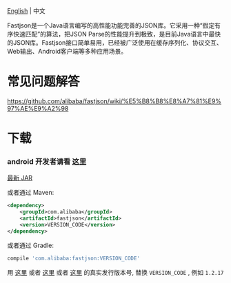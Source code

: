 [English](https://github.com/alibaba/fastjson/wiki) | 中文

Fastjson是一个Java语言编写的高性能功能完善的JSON库。它采用一种“假定有序快速匹配”的算法，把JSON Parse的性能提升到极致，是目前Java语言中最快的JSON库。Fastjson接口简单易用，已经被广泛使用在缓存序列化、协议交互、Web输出、Android客户端等多种应用场景。

# 常见问题解答
https://github.com/alibaba/fastjson/wiki/%E5%B8%B8%E8%A7%81%E9%97%AE%E9%A2%98

# 下载
### android 开发者请看 [这里][0]

[最新 JAR][1] 

或者通过 Maven:
```xml
<dependency>
    <groupId>com.alibaba</groupId>
    <artifactId>fastjson</artifactId>
    <version>VERSION_CODE</version>
</dependency>
```

或者通过 Gradle:
```groovy
compile 'com.alibaba:fastjson:VERSION_CODE'
```

用 [这里][2] 或者 [这里][3] 或者 [这里][4] 的真实发行版本号, 替换 `VERSION_CODE` , 例如 `1.2.17`

[0]: https://github.com/alibaba/fastjson/wiki/Android%E7%89%88%E6%9C%AC
[1]: https://search.maven.org/remote_content?g=com.alibaba&a=fastjson&v=LATEST
[2]: http://search.maven.org/#search%7Cgav%7C1%7Cg%3A%22com.alibaba%22%20AND%20a%3A%22fastjson%22
[3]: http://repo1.maven.org/maven2/com/alibaba/fastjson/
[4]: https://bintray.com/bintray/jcenter/com.alibaba%3Afastjson#files/com/alibaba/fastjson